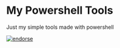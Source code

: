 My Powershell Tools
===================

Just my simple tools made with powershell

[![endorse](http://api.coderwall.com/adlermedrado/endorsecount.png)](http://coderwall.com/adlermedrado)
